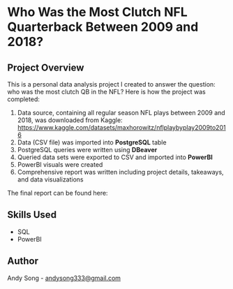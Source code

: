 # Who Was the Most Clutch NFL Quarterback Between 2009 and 2018?

## Project Overview

This is a personal data analysis project I created to answer the question: who was the most clutch QB in the NFL? Here is how the project was completed:

1. Data source, containing all regular season NFL plays between 2009 and 2018, was downloaded from Kaggle: https://www.kaggle.com/datasets/maxhorowitz/nflplaybyplay2009to2016
2. Data (CSV file) was imported into **PostgreSQL** table
3. PostgreSQL queries were written using **DBeaver**
4. Queried data sets were exported to CSV and imported into **PowerBI**
5. PowerBI visuals were created
6. Comprehensive report was written including project details, takeaways, and data visualizations

The final report can be found here:

## Skills Used
- SQL
- PowerBI

## Author 
Andy Song - andysong333@gmail.com
